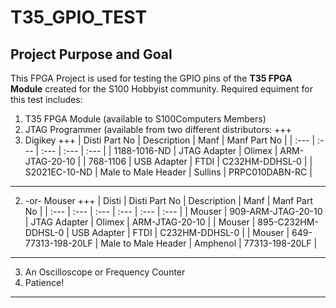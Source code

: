 # T35_GPIO_TEST
## Project Purpose and Goal
This FPGA Project is used for testing the GPIO pins of the **T35 FPGA Module** created for the S100 Hobbyist community.
Required equiment for this test includes:
1. T35 FPGA Module (available to S100Computers Members)
2. JTAG Programmer (available from two different distributors:
+++
1. Digikey 
+++
| Disti Part No | Description | Manf | Manf Part No |
| :--- | :--- | :--- | :--- | :--- |
| 1188-1016-ND | JTAG Adapter | Olimex | ARM-JTAG-20-10 |
| 768-1106 | USB Adapter | FTDI | C232HM-DDHSL-0 |
| S2021EC-10-ND | Male to Male Header | Sullins | PRPC010DABN-RC |
---
2. -or- Mouser
+++
| Disti  | Disti Part No | Description | Manf | Manf Part No |
| :--- | :--- | :--- | :--- | :--- | :--- |
| Mouser | 909-ARM-JTAG-20-10 | JTAG Adapter | Olimex | ARM-JTAG-20-10 |
| Mouser | 895-C232HM-DDHSL-0 | USB Adapter | FTDI | C232HM-DDHSL-0 |
| Mouser | 649-77313-198-20LF | Male to Male Header | Amphenol | 77313-198-20LF |
---
3. An Oscilloscope or Frequency Counter
4. Patience!
---